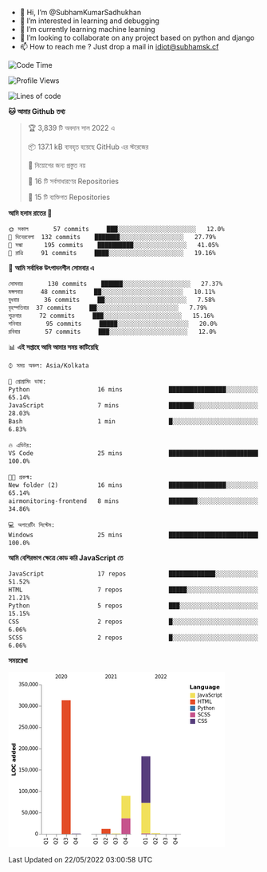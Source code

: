 - 👋 Hi, I’m @SubhamKumarSadhukhan
- 👀 I’m interested in learning and debugging
- 🌱 I’m currently learning machine learning
- 💞️ I’m looking to collaborate on any project based on python and django
- 📫 How to reach me ?
      Just drop a mail in idiot@subhamsk.cf

<!---
SubhamKumarSadhukhan/SubhamKumarSadhukhan is a ✨ special ✨ repository because its `README.md` (this file) appears on your GitHub profile.
You can click the Preview link to take a look at your changes.
--->


<!--START_SECTION:waka-->
![Code Time](http://img.shields.io/badge/Code%20Time-494%20hrs%2043%20mins-blue)

![Profile Views](http://img.shields.io/badge/%E0%A6%AA%E0%A7%8D%E0%A6%B0%E0%A7%8B%E0%A6%AB%E0%A6%BE%E0%A6%87%E0%A6%B2%20%E0%A6%A6%E0%A6%B0%E0%A7%8D%E0%A6%B6%E0%A6%A8-4-blue)

![Lines of code](https://img.shields.io/badge/%E0%A6%B9%E0%A7%8D%E0%A6%AF%E0%A6%BE%E0%A6%B2%E0%A7%8B%20%E0%A6%93%E0%A6%AF%E0%A6%BC%E0%A6%BE%E0%A6%B0%E0%A7%8D%E0%A6%B2%E0%A7%8D%E0%A6%A1%20%E0%A6%A5%E0%A7%87%E0%A6%95%E0%A7%87%20%E0%A6%86%E0%A6%AE%E0%A6%BF%20%E0%A6%B2%E0%A6%BF%E0%A6%96%E0%A7%87%E0%A6%9B%E0%A6%BF-600%20Thousand%20%E0%A6%95%E0%A7%8B%E0%A6%A1%E0%A7%87%E0%A6%B0%20%E0%A6%B2%E0%A6%BE%E0%A6%87%E0%A6%A8-blue)

**🐱 আমার Github তথ্য** 

> 🏆 3,839 টি অবদান সাল 2022 এ
 > 
> 📦 137.1 kB ব্যবহৃত হয়েছে GitHub এর স্টরেজের 
 > 
> 🚫 নিয়োগের জন্য প্রস্তুত নয়
 > 
> 📜 16 টি সর্বসাধারণের Repositories 
 > 
> 🔑 15 টি ব্যক্তিগত Repositories  
 > 
**আমি হলাম রাতের 🦉** 

```text
🌞 সকাল       57 commits     ███░░░░░░░░░░░░░░░░░░░░░░   12.0% 
🌆 দিনেরবেলা  132 commits    ███████░░░░░░░░░░░░░░░░░░   27.79% 
🌃 সন্ধা      195 commits    ██████████░░░░░░░░░░░░░░░   41.05% 
🌙 রাত্রি     91 commits     ████░░░░░░░░░░░░░░░░░░░░░   19.16%

```
📅 **আমি সর্বাধিক উৎপাদনশীল সোমবার এ** 

```text
সোমবার       130 commits    ██████░░░░░░░░░░░░░░░░░░░   27.37% 
মঙ্গলবার     48 commits     ██░░░░░░░░░░░░░░░░░░░░░░░   10.11% 
বুধবার       36 commits     ██░░░░░░░░░░░░░░░░░░░░░░░   7.58% 
বৃহস্পতিবার  37 commits     ██░░░░░░░░░░░░░░░░░░░░░░░   7.79% 
শুক্রবার     72 commits     ███░░░░░░░░░░░░░░░░░░░░░░   15.16% 
শনিবার       95 commits     █████░░░░░░░░░░░░░░░░░░░░   20.0% 
রবিবার       57 commits     ███░░░░░░░░░░░░░░░░░░░░░░   12.0%

```


📊 **এই সপ্তাহে আমি আমার সময় কাটিয়েছি** 

```text
⌚︎ সময় অঞ্চল: Asia/Kolkata

💬 প্রোগ্রামিং ভাষা: 
Python                   16 mins             ████████████████░░░░░░░░░   65.14% 
JavaScript               7 mins              ███████░░░░░░░░░░░░░░░░░░   28.03% 
Bash                     1 min               █░░░░░░░░░░░░░░░░░░░░░░░░   6.83%

🔥 এডিটর: 
VS Code                  25 mins             █████████████████████████   100.0%

🐱‍💻 প্রকল্ম: 
New folder (2)           16 mins             ████████████████░░░░░░░░░   65.14% 
airmonitoring-frontend   8 mins              ████████░░░░░░░░░░░░░░░░░   34.86%

💻 অপারেটিং সিস্টেম: 
Windows                  25 mins             █████████████████████████   100.0%

```

**আমি বেশিরভাগ ক্ষেত্রে কোড করি JavaScript তে** 

```text
JavaScript               17 repos            █████████████░░░░░░░░░░░░   51.52% 
HTML                     7 repos             █████░░░░░░░░░░░░░░░░░░░░   21.21% 
Python                   5 repos             ███░░░░░░░░░░░░░░░░░░░░░░   15.15% 
CSS                      2 repos             █░░░░░░░░░░░░░░░░░░░░░░░░   6.06% 
SCSS                     2 repos             █░░░░░░░░░░░░░░░░░░░░░░░░   6.06%

```


**সময়রেখা**

![Chart not found](https://raw.githubusercontent.com/SubhamKumarSadhukhan/SubhamKumarSadhukhan/main/charts/bar_graph.png) 


 Last Updated on 22/05/2022 03:00:58 UTC
<!--END_SECTION:waka-->
